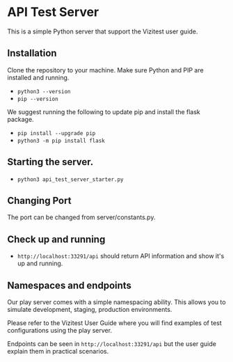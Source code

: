 # API Test Server
This is a simple Python server that support the Vizitest user guide.

## Installation
Clone the repository to your machine. Make sure Python and PIP are installed and running. 

- ```python3 --version```
- ```pip --version```


We suggest running the following to update pip and install the flask package.

- ```pip install --upgrade pip ```  
- ```python3 -m pip install flask``` 

## Starting the server.

- ```python3 api_test_server_starter.py```

## Changing Port
The port can be changed from server/constants.py.

## Check up and running

- ```http://localhost:33291/api``` should return API information and show it's up and running.

## Namespaces and endpoints
Our play server comes with a simple namespacing ability. This allows you to simulate development, staging, production environments.

Please refer to the Vizitest User Guide where you will find examples of test configurations using the play server.

Endpoints can be seen in ```http://localhost:33291/api``` but the user guide explain them in practical scenarios.


